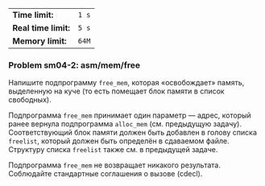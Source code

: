 |                      |       |
|----------------------|-------|
| **Time limit:**      | `1 s` |
| **Real time limit:** | `5 s` |
| **Memory limit:**    | `64M` |


### Problem sm04-2: asm/mem/free

Напишите подпрограмму `free_mem`, которая «освобождает» память, выделенную на куче (то есть помещает
блок памяти в список свободных).

Подпрограмма `free_mem` принимает один параметр — адрес, который ранее вернула подпрограмма
`alloc_mem` (см. предыдущую задачу). Соответствующий блок памяти должен быть добавлен в голову
списка `freelist`, который должен быть определён в сдаваемом файле. Структуру списка `freelist`
также см. в предыдущей задаче.

Подпрограмма `free_mem` не возвращает никакого результата. Соблюдайте стандартные соглашения о
вызове (cdecl).

